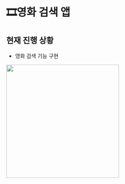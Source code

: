# 🎞️영화 검색 앱

## 현재 진행 상황

- 영화 검색 기능 구현

<p>
<img src="https://user-images.githubusercontent.com/69616347/184340726-eb5831a4-95b4-4f75-8af6-5b9608517cd1.gif", width="300" />
</p>
